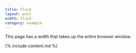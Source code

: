 ```yaml
---
title: Fluid
layout: post
width: fluid
category: example
---
```


This page has a width that takes up the entire browser window.

{% include content.md %}

